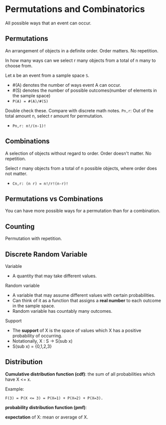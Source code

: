 # Permutations and Combinatorics

All possible ways that an event can occur.

## Permutations

An arrangement of objects in a definite order. Order matters. No repetition.

In how many ways can we select r many objects from a total of n many to choose from.

Let `A` be an event from a sample space `S`.
* #(A) denotes the number of ways event A can occur.
* #(S) denotes the number of possible outcomes(number of elements in the sample space)
* `P(A) = #(A)/#(S)`

Double check these. Compare with discrete math notes.
`Pn,r`: Out of the total amount n, select r amount for permutation.
* `Pn,r: n!/(n-1)!`

## Combinations

A selection of objects without regard to order. Order doesn't matter. No repetition.

Select r many objects from a total of n possible objects, where order does not matter.
* `Cn,r: (n r) = n!/r!(n-r)!`

## Permutations vs Combinations

You can have more possible ways for a permutation than for a combination.

## Counting

Permutation with repetition.

## Discrete Random Variable

Variable
* A quantity that may take different values.

Random variable
* A variable that may assume different values with certain probabilities.
* Can think of it as a function that assigns a **real number** to each outcome in the sample space.
* Random variable has countably many outcomes.

Support
* The **support** of X is the space of values which X has a positive probability of occurring.
* Notationally, X : S -> S(sub x)
* S(sub x) = {0,1,2,3}

## Distribution

**Cumulative distribution function (cdf)**: the sum of all probabilities which have X <= x.

Example:
```
F(3) = P(X <= 3) = P(X=1) + P(X=2) + P(X=3).
```

**probability distribution function (pmf)**:

**expectation** of X: mean or average of X.
